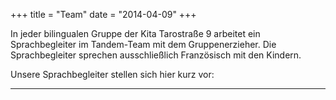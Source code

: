 +++
title = "Team"
date = "2014-04-09"
+++

In jeder bilingualen Gruppe der Kita Tarostraße 9 arbeitet ein Sprachbegleiter im Tandem-Team mit dem
Gruppenerzieher. Die Sprachbegleiter sprechen ausschließlich Französisch mit den Kindern.

 

Unsere Sprachbegleiter stellen sich hier kurz vor:

 





---